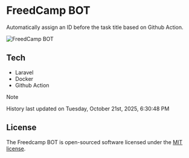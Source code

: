 # FreedCamp BOT

Automatically assign an ID before the task title based on Github Action.

![FreedCamp BOT](https://repository-images.githubusercontent.com/737932867/7d34798b-2680-471c-b089-a78a718d3d6a)

## Tech

- Laravel
- Docker
- Github Action

> [!NOTE]  
> History last updated on Tuesday, October 21st, 2025, 6:30:48 PM

## License

The Freedcamp BOT is open-sourced software licensed under the [MIT license](https://opensource.org/licenses/MIT).
